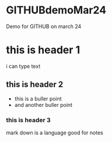 # GITHUBdemoMar24
Demo for GITHUB on march 24

# this is header 1 
i can type text

## this is header 2
 - this is a buller point
 - and another buller point

 ### this is header 3
mark down is a language good for notes